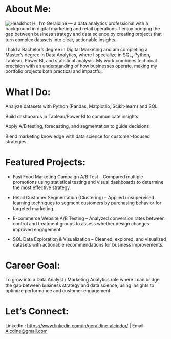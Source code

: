 
# About Me:

![Headshot](https://github.com/user-attachments/assets/92858994-85c9-4188-bac2-391f3da400e9)
Hi, I’m Geraldine — a data analytics professional with a background in digital marketing and retail operations. I enjoy bridging the gap between business strategy and data science by creating projects that turn complex datasets into clear, actionable insights.

I hold a Bachelor’s degree in Digital Marketing and am completing a Master’s degree in Data Analytics, where I specialize in SQL, Python, Tableau, Power BI, and statistical analysis. My work combines technical precision with an understanding of how businesses operate, making my portfolio projects both practical and impactful.
#  What I Do:

Analyze datasets with Python (Pandas, Matplotlib, Scikit-learn) and SQL

Build dashboards in Tableau/Power BI to communicate insights

Apply A/B testing, forecasting, and segmentation to guide decisions

Blend marketing knowledge with data science for customer-focused strategies

# Featured Projects:

* Fast Food Marketing Campaign A/B Test – Compared multiple promotions using statistical testing and visual dashboards to determine the most effective strategy.

* Retail Customer Segmentation (Clustering) – Applied unsupervised learning techniques to segment customers by purchasing behavior for targeted marketing.

* E-commerce Website A/B Testing – Analyzed conversion rates between control and treatment groups to assess whether design changes improved engagement.

* SQL Data Exploration & Visualization – Cleaned, explored, and visualized datasets with actionable recommendations for business improvements.

# Career Goal:
To grow into a Data Analyst / Marketing Analytics role where I can bridge the gap between business strategy and data science, using insights to optimize performance and customer engagement.

# Let’s Connect:
LinkedIn : https://www.linkedin.com/in/geraldine-alcindor/
 | Email: Alcdine@gmail.com
